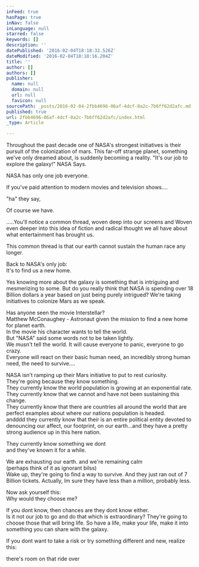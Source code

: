 ```yaml
---
inFeed: true
hasPage: true
inNav: false
inLanguage: null
starred: false
keywords: []
description: ''
datePublished: '2016-02-04T18:18:32.526Z'
dateModified: '2016-02-04T18:18:16.204Z'
title: ''
author: []
authors: []
publisher:
  name: null
  domain: null
  url: null
  favicon: null
sourcePath: _posts/2016-02-04-2fbb4696-06af-4dcf-8a2c-7b6ff62d2afc.md
published: true
url: 2fbb4696-06af-4dcf-8a2c-7b6ff62d2afc/index.html
_type: Article

---
```

Throughout the past decade one of NASA's strongest initiatives is their pursuit of the colonization of mars. This far-off strange planet, something we've only dreamed about, is suddenly becoming a reality. "It's our job to explore the galaxy!" NASA Says.

NASA has only one job everyone.

If you've paid attention to modern movies and television shows....

"ha" they say,

Of course we have.

.....You'll notice a common thread, woven deep into our screens and Woven even deeper into this idea of fiction and radical thought we all have about what entertainment has brought us.

This common thread is that our earth cannot sustain the human race any longer.

Back to NASA's only job:  
It's to find us a new home.

Yes knowing more about the galaxy is something that is intriguing and mesmerizing to some. But do you really think that NASA is spending over 18 Billion dollars a year based on just being purely intrigued? We're taking initiatives to colonize Mars as we speak.

Has anyone seen the movie Interstellar?  
Matthew McConaughey - Astronaut given the mission to find a new home for planet earth.  
In the movie his character wants to tell the world.  
But "NASA" said some words not to be taken lightly.  
We musn't tell the world. It will cause everyone to panic, everyone to go crazy.  
Everyone will react on their basic human need, an incredibly strong human need, the need to survive....

NASA isn't ramping up their Mars initiative to put to rest curiosity.  
They're going because they know something.  
They currently know the world population is growing at an exponential rate.  
They currently know that we cannot and have not been sustaining this change.  
They currently know that there are countries all around the world that are perfect examples about where our nations population is headed.  
andddd they currently know that their is an entire political entity devoted to denouncing our affect, our footprint, on our earth...and they have a pretty strong audience up in this here nation.

They currently know something we dont  
and they've known it for a while.

We are exhausting our earth. and we're remaining calm  
(perhaps think of it as ignorant bilss)  
Wake up, they're going to find a way to survive. And they just ran out of 7 Billion tickets. Actually, Im sure they have less than a million, probably less.

Now ask yourself this:  
Why would they choose me?

If you dont know, then chances are they dont know either.  
Is it not our job to go and do that which is extraordinary? They're going to choose those that will bring life. So have a life, make your life, make it into something you can share with the galaxy.

If you dont want to take a risk or try something different and new, realize this:

there's room on that ride over
